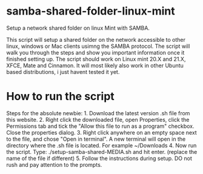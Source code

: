 # samba-shared-folder-linux-mint
Setup a network shared folder on linux Mint with SAMBA.

This script will setup a shared folder on the network accessible to other linux, windows or Mac clients usimng the SAMBA protocol.
The script will walk you through the steps and show you important information once it finished setting up.
The script should work on Linux mint 20.X and 21.X, XFCE, Mate and Cinnamon. It will most likely also work in other Ubuntu based distributions, i just havent tested it yet.


<h1>How to run the script</h1>
Steps for the absolute newbie: 
1. Download the latest version .sh file from this website.
2. Right click the downloaded file, open Properties, click the Permissions tab and tick the "Allow this file to run as a program" checkbox. Close the properties dialog.
3. Right click anywhere on an empty space next to the file, and chose "Open in terminal". A new terminal will open in the directory where the .sh file is located. For example ~/Downloads 
4. Now run the script. Type:
./setup-samba-shared-MEDIA.sh and hit enter. (replace the name of the file if different)
5. Follow the instructions during setup. DO not rush and pay attention to the prompts.



